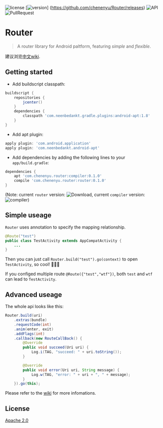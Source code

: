 ![license](https://img.shields.io/badge/license-Apache%202-yellow.svg) [![version](https://img.shields.io/github/release/chenenyu/Router.svg)]  (https://github.com/chenenyu/Router/releases) ![API](https://img.shields.io/badge/API-9%2B-orange.svg) ![PullRequest](https://img.shields.io/badge/PullRequest-welcome-brightgreen.svg)

# Router

> A router library for Android paltform, featuring *simple* and *flexible*.

建议浏览[中文wiki](https://github.com/chenenyu/Router/wiki).

## Getting started

* Add buildscript classpath:  
```Groovy
buildscript {
    repositories {
        jcenter()
    }
    dependencies {
        classpath 'com.neenbedankt.gradle.plugins:android-apt:1.8'
    }
}
```
* Add apt plugin:  
```  groovy
apply plugin: 'com.android.application'
apply plugin: 'com.neenbedankt.android-apt'
```
*  Add dependencies by adding the following lines to your `app/build.gradle`:  
```Groovy
dependencies {
    apt 'com.chenenyu.router:compiler:0.1.0'
    compile 'com.chenenyu.router:router:0.1.0'
}
```

(Note: current `router` version: ![Download](https://api.bintray.com/packages/chenenyu/maven/router/images/download.svg), current `compiler` version: ![compiler](https://api.bintray.com/packages/chenenyu/maven/router-compiler/images/download.svg))

## Simple useage

`Router` uses annotation to specify the mapping relationship.
```java
@Route("test")
public class TestActivity extends AppCompatActivity {
	...
}
```
Then you can just call `Router.build("test").go(context)` to open `TestActivity`, so cool! ​:clap:​​:clap:​​:clap:​

If you configed multiple route `@Route({"test","wtf"})`, both `test` and `wtf` can lead to `TestActivity`.

## Advanced useage

The whole api looks like this:  
```java
Router.build(uri)
	.extras(bundle)
	.requestCode(int)
	.anim(enter, exit)
	.addFlags(int)
	.callback(new RouteCallBack() {
        @Override
        public void succeed(Uri uri) {
            Log.i(TAG, "succeed: " + uri.toString());
        }

        @Override
        public void error(Uri uri, String message) {
            Log.w(TAG, "error: " + uri + ", " + message);
        }
    }).go(this);
```
Please refer to the [wiki](https://github.com/chenenyu/Router/wiki) for more infomations.

## License

[Apache 2.0](https://github.com/chenenyu/Router/blob/master/LICENSE)